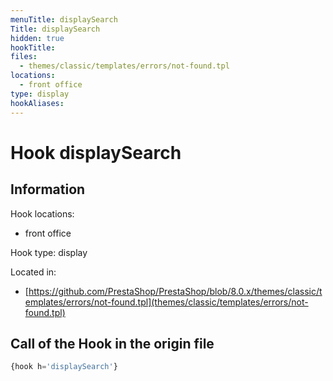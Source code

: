 ```yaml
---
menuTitle: displaySearch
Title: displaySearch
hidden: true
hookTitle: 
files:
  - themes/classic/templates/errors/not-found.tpl
locations:
  - front office
type: display
hookAliases:
---
```


# Hook displaySearch

## Information

Hook locations: 
  - front office

Hook type: display

Located in: 
  - [https://github.com/PrestaShop/PrestaShop/blob/8.0.x/themes/classic/templates/errors/not-found.tpl](themes/classic/templates/errors/not-found.tpl)

## Call of the Hook in the origin file

```php
{hook h='displaySearch'}
```